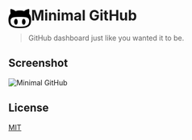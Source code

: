 # <img src="icons/128.png" width="45" align="left"> Minimal GitHub

> GitHub dashboard just like you wanted it to be.

## Screenshot

![Minimal GitHub](https://i.imgur.com/qZMqNks.png)

## License

[MIT](LICENSE)
